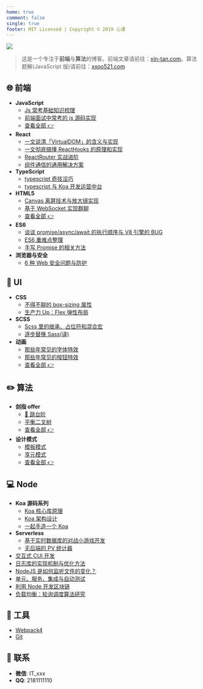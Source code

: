 ```yaml
---
home: true
comment: false
single: true
footer: MIT Licensed | Copyright © 2019 心谭
---
```


![](https://tva1.sinaimg.cn/large/006tNbRwly1g9xhhp50jpj31bi0hcju4.jpg)

> 这是一个专注于**前端**与**算法**的博客。前端文章请前往：[xin-tan.com](https://xin-tan.com/)。算法题解(JavaScript 版)请前往：[xxoo521.com](https://xxoo521.com/)

## 🌐 前端

- **JavaScript**
  - [Js 常考基础知识梳理](https://xin-tan.com/passages/2019-03-27-javascript-second/)
  - [前端面试中常考的 js 源码实现](https://xin-tan.com/passages/2019-03-18-interview-js-code/)
  - [查看全部 👉](https://xin-tan.com/passages/2019-03-26-javascript-first/)
- **React**
  - [一文说清「VirtualDOM」的含义与实现](https://xin-tan.com/passages/2019-11-11-wirte-virtual-dom/)
  - [一文彻底搞懂 ReactHooks 的原理和实现](https://xin-tan.com/passages/2019-10-21-react-hooks/)
  - [ReactRouter 实战进阶](https://xin-tan.com/passages/2019-09-11-react-router/)
  - [组件通信的通用解决方案](https://xin-tan.com/passages/2019-04-08-react-components-communication/)
- **TypeScript**
  - [typescript 奇技淫巧](https://xin-tan.com/passages/2019-08-27-typescript-notes)
  - [typescript 与 Koa 开发运营中台](https://xin-tan.com/passages/2019-08-27-koa-meet-typescript/)
- **HTML5**
  - [Canvas 离屏技术与放大镜实现](https://xin-tan.com/passages/2018-08-30-canvas-off-screen/)
  - [基于 WebSocket 实现群聊](https://xin-tan.com/passages/2018-08-19-websocket-group-chat/)
  - [查看全部 👉](https://xin-tan.com/passages/2018-08-20-canvas-beauty-filter/)
- **ES6**
  - [谈谈 promise/async/await 的执行顺序与 V8 引擎的 BUG](https://xin-tan.com/passages/2018-05-29-promise-async-await-order/)
  - [ES6 重难点整理](https://xin-tan.com/passages/2019-04-09-es6/)
  - [手写 Promise 的相关方法](https://xin-tan.com/passages/2019-11-23-promise-methods/)
- **浏览器与安全**
  - [6 种 Web 安全问题与防护](https://xin-tan.com/passages/2019-05-15-web-safety/)

## 🎨 UI

- **CSS**
  - [不得不聊的 box-sizing 属性](https://xin-tan.com/passages/2018-06-05-border-sizing/)
  - [生产力 Up：Flex 弹性布局](https://xin-tan.com/passages/2019-03-20-css3-flex/)
- **SCSS**
  - [Scss 里的继承、占位符和混合宏](https://xin-tan.com/passages/2018-05-29-scss-more/)
  - [逐步替换 Sass(译)](https://xin-tan.com/passages/2019-05-17-why-i-stopped-using-sass/)
- **动画**
  - [那些年常见的字体特效](https://xin-tan.com/passages/2019-07-16-font-animation/)
  - [那些年常见的按钮特效](https://xin-tan.com/passages/2019-07-24-button-animation/)
  - [查看全部 👉](https://xin-tan.com/passages/2019-07-25-loader-animation-first/)

## ✏️ 算法

- **剑指 offer**
  - [🐸 跳台阶](https://xin-tan.com/passages/2019-06-23-recursive-loop-fibonacci/)
  - [平衡二叉树](https://xin-tan.com/passages/2019-06-23-tree-is-balance/)
  - [查看全部 👉](https://xin-tan.com/passages/2019-06-23-algorithm-offer/)
- **设计模式**
  - [模板模式](https://xin-tan.com/passages/2019-01-31-template-pattern/)
  - [享元模式](https://xin-tan.com/passages/2018-12-16-flyweight-pattern/)
  - [查看全部 👉](https://xin-tan.com/passages/2018-10-23-singleton-pattern/)

## 💻 Node

- **Koa 源码系列**
  - [Koa 核心库原理](https://xin-tan.com/passages/2019-06-21-deep-in-koa/)
  - [Koa 架构设计](https://xin-tan.com/passages/2019-06-21-deep-in-koa/)
  - [一起手造一个 Koa](https://xin-tan.com/passages/2019-06-21-deep-in-koa-3/)
- **Serverless**
  - [基于实时数据库的对战小游戏开发](https://xin-tan.com/passages/2019-08-14-game-gomoku/)
  - [无后端的 PV 统计器](https://xin-tan.com/passages/2019-05-18-serverless-page-counter/)
- [交互式 CUI 开发](https://xin-tan.com/passages/2019-05-07-play-node-shell/)
- [日志库的实现机制与优化方法](https://xin-tan.com/passages/2019-09-03-nodejs-watch-file/)
- [NodeJS 是如何监听文件的变化？](https://xin-tan.com/passages//2019-09-03-nodejs-watch-file/)
- [单元、服务、集成与自动测试](https://xin-tan.com/passages/2019-05-04-jest-base/)
- [利用 Node 开发区块链](https://xin-tan.com/passages/2019-05-02-node-block-chain/)
- [负载均衡：轮询调度算法研究](https://xin-tan.com/passages/2019-05-04-rr/)

## 🔧 工具

- [Webpack4](https://xin-tan.com/passages/2018-07-29-webpack-demos-introduction/)
- [Git](https://xin-tan.com/passages/2018-09-06-git-tag-and-version/)

## 📮 联系

- **微信**: IT_xxx
- **QQ**: 2181111110

<style scoped>
main ul {
  line-height: 2.5;
}

.show-in-github {
  display: none;
}
</style>
